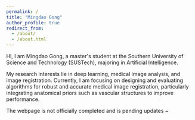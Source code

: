 ```yaml
---
permalink: /
title: "Mingdao Gong"
author_profile: true
redirect_from: 
  - /about/
  - /about.html
---
```


Hi, I am Mingdao Gong, a master's student at the Southern University of Science and Technology (SUSTech), majoring in Artificial Intelligence.

My research interests lie in deep learning, medical image analysis, and image registration. Currently, I am focusing on designing and evaluating algorithms for robust and accurate medical image registration, particularly integrating anatomical priors such as vascular structures to improve performance.


The webpage is not officially completed and is pending updates ~
